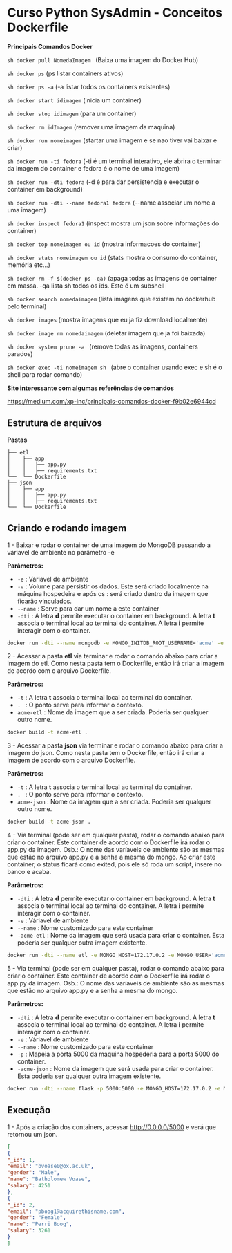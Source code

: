 # Curso Python SysAdmin - Conceitos Dockerfile

**Principais Comandos Docker**

```sh docker pull NomedaImagem ``` (Baixa uma imagem do Docker Hub)

```sh docker ps``` (ps listar containers ativos)

```sh docker ps -a```  (-a listar todos os containers existentes)

```sh docker start idimagem```  (inicia um container)

```sh docker stop idimagem```  (para um container)

```sh docker rm idImagem``` (remover uma imagem da maquina)

```sh docker run nomeimagem``` (startar uma imagem e se nao tiver vai baixar e criar)

```sh docker run -ti fedora``` (-ti é um terminal interativo, ele abrira o terminar da imagem do container e fedora é o nome de uma imagem)

```sh docker run -dti fedora``` (-d é para dar persistencia e executar o container em background)

```sh docker run -dti --name fedora1 fedora``` (--name associar um nome a uma imagem)

```sh docker inspect fedora1``` (inspect mostra um json sobre informações do container)

```sh docker top nomeimagem ou id``` (mostra informacoes do container)

```sh docker stats nomeimagem ou id``` (stats mostra o consumo do container, memória etc...)

```sh docker rm -f $(docker ps -qa)``` (apaga todas as imagens de container em massa. -qa lista 
sh todos os ids. Este é um subshell

```sh docker search nomedaimagem``` (lista imagens que existem no dockerhub pelo terminal)

```sh docker images``` (mostra imagens que eu ja fiz download localmente)

```sh docker image rm nomedaimagem``` (deletar imagem que ja foi baixada)

```sh docker system prune -a ``` (remove todas as imagens, containers parados)

```sh docker exec -ti nomeimagem sh ``` (abre o container usando exec e sh é o shell para rodar comando)


**Site interessante com algumas referências de comandos**

https://medium.com/xp-inc/principais-comandos-docker-f9b02e6944cd


## Estrutura de arquivos

**Pastas**

    ├── etl
    │    ├── app
    │    │   ├── app.py
    │    │   ├── requirements.txt
    └──  └── Dockerfile
    ├── json
    │    ├── app
    │    │   ├── app.py
    │    │   ├── requirements.txt
    └──  └── Dockerfile

## Criando e rodando imagem

1 - Baixar e rodar o container de uma imagem do MongoDB passando a váriavel de ambiente no parâmetro -e

**Parâmetros:**

- `-e` : Váriavel de ambiente
- `-v` : Volume para persistir os dados. Este será criado localmente na máquina hospedeira e após os : será criado dentro da imagem que ficarão vinculados.
- `--name` : Serve para dar um nome a este container
- `-dti` : A letra **d** permite executar o container em background. A letra **t** associa o terminal local ao terminal do container. A letra **i** permite interagir com o container.

```sh
docker run -dti --name mongodb -e MONGO_INITDB_ROOT_USERNAME='acme' -e MONGO_INITDB_ROOT_PASSWORD='!Abc123' -v /home/lucas/Projetos/mongo:/data/db 
```

2 - Acessar a pasta **etl** via terminar e rodar o comando abaixo para criar a imagem do etl. Como nesta pasta tem o Dockerfile, então irá criar a imagem de acordo com o arquivo Dockerfile.

**Parâmetros:**

- `-t` : A letra **t** associa o terminal local ao terminal do container.
- `. ` : O ponto serve para informar o contexto.
- `acme-etl` : Nome da imagem que a ser criada. Poderia ser qualquer outro nome.

```sh
docker build -t acme-etl .
```

3 - Acessar a pasta **json** via terminar e rodar o comando abaixo para criar a imagem do json. Como nesta pasta tem o Dockerfile, então irá criar a imagem de acordo com o arquivo Dockerfile.

**Parâmetros:**

- `-t` : A letra **t** associa o terminal local ao terminal do container.
- `. ` : O ponto serve para informar o contexto.
- `acme-json` : Nome da imagem que a ser criada. Poderia ser qualquer outro nome.

```sh
docker build -t acme-json .
```

4 - Via terminal (pode ser em qualquer pasta), rodar o comando abaixo para criar o container. Este container de acordo com o Dockerfile irá rodar o app.py da imagem. Osb.: O nome das varíaveis de ambiente são as mesmas que estão no arquivo app.py e a senha a mesma do mongo.
Ao criar este container, o status ficará como exited, pois ele só roda um script, insere no banco e acaba.

**Parâmetros:**

- `-dti` : A letra **d** permite executar o container em background. A letra **t** associa o terminal local ao terminal do container. A letra **i** permite interagir com o container.
- `-e` : Váriavel de ambiente
- `--name` : Nome customizado para este container
- `-acme-etl` : Nome da imagem que será usada para criar o container. Esta poderia ser qualquer outra imagem existente.

```sh
docker run -dti --name etl -e MONGO_HOST=172.17.0.2 -e MONGO_USER='acme' -e MONGO_PASS='!Abc123' acme-etl
```

5 - Via terminal (pode ser em qualquer pasta), rodar o comando abaixo para criar o container. Este container de acordo com o Dockerfile irá rodar o app.py da imagem. Osb.: O nome das varíaveis de ambiente são as mesmas que estão no arquivo app.py e a senha a mesma do mongo.

**Parâmetros:**

- `-dti` : A letra **d** permite executar o container em background. A letra **t** associa o terminal local ao terminal do container. A letra **i** permite interagir com o container.
- `-e` : Váriavel de ambiente
- `--name` : Nome customizado para este container
- `-p` : Mapeia a porta 5000 da maquina hospederia para a porta 5000 do container.
- `-acme-json` : Nome da imagem que será usada para criar o container. Esta poderia ser qualquer outra imagem existente.

```sh
docker run -dti --name flask -p 5000:5000 -e MONGO_HOST=172.17.0.2 -e MONGO_USER='acme' -e MONGO_PASS='!Abc123'  acme-json
```


## Execução

1 - Após a criação dos containers, acessar http://0.0.0.0/5000 e verá que retornou um json.

```json
[
{
"_id": 1,
"email": "bvoase0@ox.ac.uk",
"gender": "Male",
"name": "Batholomew Voase",
"salary": 4251
},
{
"_id": 2,
"email": "pboog1@acquirethisname.com",
"gender": "Female",
"name": "Perri Boog",
"salary": 3261
}
]
```